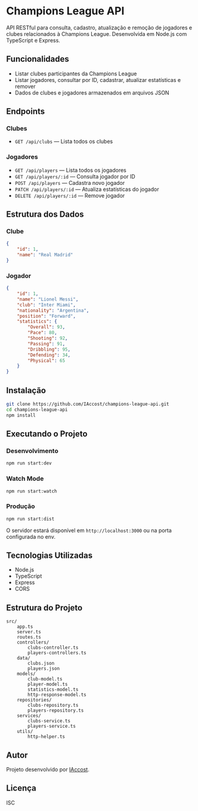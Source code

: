 # Champions League API

API RESTful para consulta, cadastro, atualização e remoção de jogadores e clubes relacionados à Champions League. Desenvolvida em Node.js com TypeScript e Express.

## Funcionalidades

- Listar clubes participantes da Champions League
- Listar jogadores, consultar por ID, cadastrar, atualizar estatísticas e remover
- Dados de clubes e jogadores armazenados em arquivos JSON

## Endpoints

### Clubes
- `GET /api/clubs` — Lista todos os clubes

### Jogadores
- `GET /api/players` — Lista todos os jogadores
- `GET /api/players/:id` — Consulta jogador por ID
- `POST /api/players` — Cadastra novo jogador
- `PATCH /api/players/:id` — Atualiza estatísticas do jogador
- `DELETE /api/players/:id` — Remove jogador

## Estrutura dos Dados

### Clube
```json
{
	"id": 1,
	"name": "Real Madrid"
}
```

### Jogador
```json
{
	"id": 1,
	"name": "Lionel Messi",
	"club": "Inter Miami",
	"nationality": "Argentina",
	"position": "Forward",
	"statistics": {
		"Overall": 93,
		"Pace": 80,
		"Shooting": 92,
		"Passing": 91,
		"Dribbling": 95,
		"Defending": 34,
		"Physical": 65
	}
}
```

## Instalação

```bash
git clone https://github.com/IAccost/champions-league-api.git
cd champions-league-api
npm install
```

## Executando o Projeto

### Desenvolvimento
```bash
npm run start:dev
```

### Watch Mode
```bash
npm run start:watch
```

### Produção
```bash
npm run start:dist
```

O servidor estará disponível em `http://localhost:3000` ou na porta configurada no env.

## Tecnologias Utilizadas

- Node.js
- TypeScript
- Express
- CORS

## Estrutura do Projeto

```
src/
	app.ts
	server.ts
	routes.ts
	controllers/
		clubs-controller.ts
		players-controllers.ts
	data/
		clubs.json
		players.json
	models/
		club-model.ts
		player-model.ts
		statistics-model.ts
		http-response-model.ts
	repositories/
		clubs-repository.ts
		players-repository.ts
	services/
		clubs-service.ts
		players-service.ts
	utils/
		http-helper.ts
```

## Autor

Projeto desenvolvido por [IAccost](https://github.com/IAccost).

## Licença

ISC
